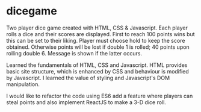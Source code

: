 # dicegame

Two player dice game created with HTML, CSS & Javascript. Each player rolls a dice and their scores are displayed. First to reach 100 points wins but this can be set to their liking. Player must choose hold to keep the score obtained. Otherwise points will be lost if double 1 is rolled; 40 points upon rolling double 6. Message is shown if the latter occurs.

                                
Learned the fundamentals of HTML, CSS and Javascript. HTML provides basic site structure, which is enhanced by CSS and behaviour is modified by Javascript. I learned the value of styling and Javascript's DOM manipulation.
                          
I would like to refactor the code using ES6 add a feature where players can steal points and also implement ReactJS to make a 3-D dice roll.
